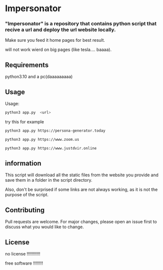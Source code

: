 # Impersonator


### "Impersonator" is a repository that contains python script that recive a url and deploy the url website locally.

Make sure you feed it home pages for best result. 

will not work wierd on big pages (like tesla.... baaaa).

## Requirements

python3.10
and a pc(daaaaaaaaa)

## Usage

Usage:
```sh
python3 app.py  <url>
```
try this for example

```sh
python3 app.py https://persona-generator.today

```

```sh
python3 app.py https://www.zoom.us

```

```sh
python3 app.py https://www.justdvir.online 
```

## information

This script will download all the static files from the website you provide and save them in a folder in the script directory.


Also, don't be surprised if some links are not always working, as it is not the purpose of the script.


## Contributing

Pull requests are welcome. For major changes, please open an issue first
to discuss what you would like to change.

## License

no license !!!!!!!!!!!

free software !!!!!!!!
